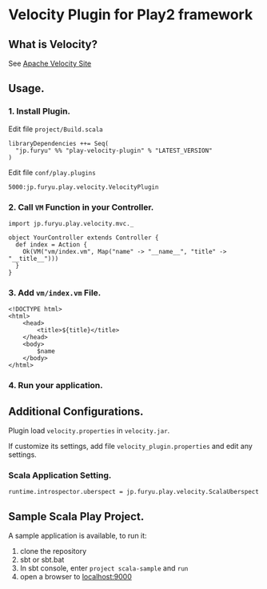 # Velocity Plugin for Play2 framework
## What is Velocity?

See [Apache Velocity Site](http://velocity.apache.org/)

## Usage.

### 1. Install Plugin.

Edit file `project/Build.scala`

```
libraryDependencies ++= Seq(
  "jp.furyu" %% "play-velocity-plugin" % "LATEST_VERSION"
)
```

Edit file `conf/play.plugins`

```
5000:jp.furyu.play.velocity.VelocityPlugin
```

### 2. Call `VM` Function in your Controller.

```
import jp.furyu.play.velocity.mvc._

object YourController extends Controller {
  def index = Action {
    Ok(VM("vm/index.vm", Map("name" -> "__name__", "title" -> "__title__")))
  }
}
```

### 3. Add `vm/index.vm` File.

```
<!DOCTYPE html>
<html>
    <head>
        <title>${title}</title>
    </head>
    <body>
        $name
    </body>
</html>
```

### 4. Run your application.

## Additional Configurations.

Plugin load `velocity.properties` in `velocity.jar`.

If customize its settings, add file `velocity_plugin.properties` and edit any settings.

### Scala Application Setting.

```
runtime.introspector.uberspect = jp.furyu.play.velocity.ScalaUberspect
```

## Sample Scala Play Project.

A sample application is available, to run it:

1. clone the repository
2. sbt or sbt.bat
3. In sbt console, enter `project scala-sample` and `run`
4. open a browser to [localhost:9000](http://localhost:9000)
